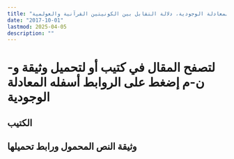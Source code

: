 ```yaml
---
title: "المعادلة الوجودية، دلالة التقابل بين الكونيتين القرآنية والعولمية"
date: "2017-10-01"
lastmod: 2025-04-05
description: ""
---
```

# **لتصفح المقال في كتيب أو لتحميل وثيقة و-ن-م إضغط على الروابط أسفله** **المعادلة الوجودية**

## الكتيب

## وثيقة النص المحمول ورابط تحميلها

###
